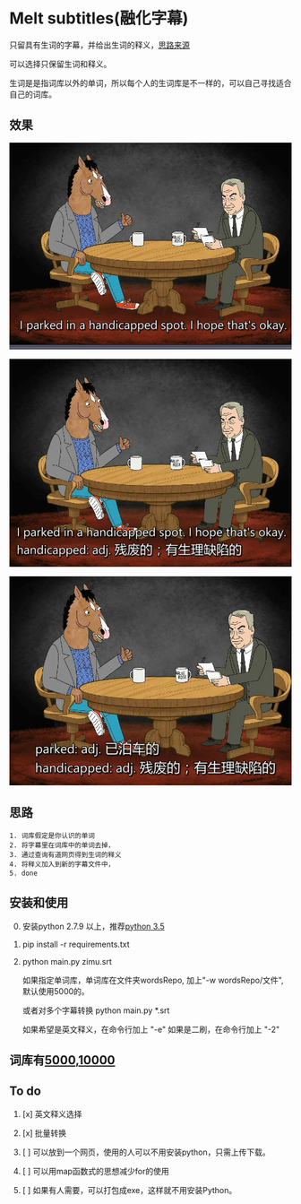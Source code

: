 # Melt subtitles(融化字幕)

只留具有生词的字幕，并给出生词的释义，[思路来源](https://zhuanlan.zhihu.com/p/25854872)

可以选择只保留生词和释义。

生词是是指词库以外的单词，所以每个人的生词库是不一样的，可以自己寻找适合自己的词库。

## 效果
![原始](img/ori.jpg)
 
![给出生词释义](img/cn.jpg)

![二刷](img/sec.jpg)


## 思路
    1. 词库假定是你认识的单词 
    2. 将字幕里在词库中的单词去掉，
    3. 通过查询有道网页得到生词的释义
    4. 将释义加入到新的字幕文件中，
    5. done

## 安装和使用
0. 安装python 2.7.9 以上，推荐[python 3.5](https://www.python.org/downloads/release/python-353)
1. pip install -r requirements.txt 
2. python main.py zimu.srt


    如果指定单词库，单词库在文件夹wordsRepo, 加上"-w wordsRepo/文件", 默认使用5000的。
   
    或者对多个字幕转换 python main.py *.srt 
   
    如果希望是英文释义，在命令行加上 "-e"
    如果是二刷，在命令行加上 "-2"

## 词库有[5000](http://www.wordfrequency.info/free.asp),[10000](https://github.com/first20hours/google-10000-english)


## To do 
1. [x] 英文释义选择

2. [x] 批量转换

3. [ ] 可以放到一个网页，使用的人可以不用安装python，只需上传下载。
4. [ ] 可以用map函数式的思想减少for的使用
5. [ ] 如果有人需要，可以打包成exe，这样就不用安装Python。
